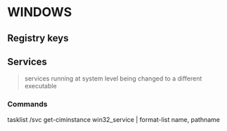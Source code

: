 # WINDOWS
## Registry keys


## Services
  >services running at system level being changed to a different executable

### Commands
  tasklist /svc
  get-ciminstance win32_service | format-list name, pathname
